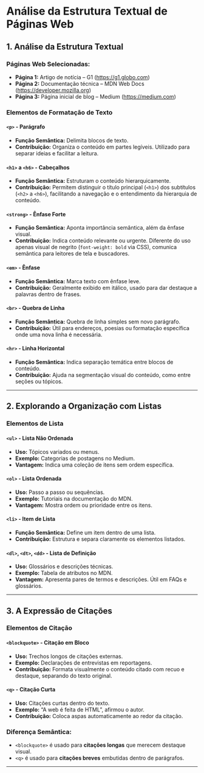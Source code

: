 # Análise da Estrutura Textual de Páginas Web

## 1. Análise da Estrutura Textual

### Páginas Web Selecionadas:
- **Página 1:** Artigo de notícia – G1 (https://g1.globo.com)
- **Página 2:** Documentação técnica – MDN Web Docs (https://developer.mozilla.org)
- **Página 3:** Página inicial de blog – Medium (https://medium.com)

### Elementos de Formatação de Texto

#### `<p>` - Parágrafo
- **Função Semântica:** Delimita blocos de texto.
- **Contribuição:** Organiza o conteúdo em partes legíveis. Utilizado para separar ideias e facilitar a leitura.

#### `<h1>` a `<h6>` - Cabeçalhos
- **Função Semântica:** Estruturam o conteúdo hierarquicamente.
- **Contribuição:** Permitem distinguir o título principal (`<h1>`) dos subtítulos (`<h2>` a `<h6>`), facilitando a navegação e o entendimento da hierarquia de conteúdo.

#### `<strong>` - Ênfase Forte
- **Função Semântica:** Aponta importância semântica, além da ênfase visual.
- **Contribuição:** Indica conteúdo relevante ou urgente. Diferente do uso apenas visual de negrito (`font-weight: bold` via CSS), comunica semântica para leitores de tela e buscadores.

#### `<em>` - Ênfase
- **Função Semântica:** Marca texto com ênfase leve.
- **Contribuição:** Geralmente exibido em itálico, usado para dar destaque a palavras dentro de frases.

#### `<br>` - Quebra de Linha
- **Função Semântica:** Quebra de linha simples sem novo parágrafo.
- **Contribuição:** Útil para endereços, poesias ou formatação específica onde uma nova linha é necessária.

#### `<hr>` - Linha Horizontal
- **Função Semântica:** Indica separação temática entre blocos de conteúdo.
- **Contribuição:** Ajuda na segmentação visual do conteúdo, como entre seções ou tópicos.

---

## 2. Explorando a Organização com Listas

### Elementos de Lista

#### `<ul>` - Lista Não Ordenada
- **Uso:** Tópicos variados ou menus.
- **Exemplo:** Categorias de postagens no Medium.
- **Vantagem:** Indica uma coleção de itens sem ordem específica.

#### `<ol>` - Lista Ordenada
- **Uso:** Passo a passo ou sequências.
- **Exemplo:** Tutoriais na documentação do MDN.
- **Vantagem:** Mostra ordem ou prioridade entre os itens.

#### `<li>` - Item de Lista
- **Função Semântica:** Define um item dentro de uma lista.
- **Contribuição:** Estrutura e separa claramente os elementos listados.

#### `<dl>`, `<dt>`, `<dd>` - Lista de Definição
- **Uso:** Glossários e descrições técnicas.
- **Exemplo:** Tabela de atributos no MDN.
- **Vantagem:** Apresenta pares de termos e descrições. Útil em FAQs e glossários.

---

## 3. A Expressão de Citações

### Elementos de Citação

#### `<blockquote>` - Citação em Bloco
- **Uso:** Trechos longos de citações externas.
- **Exemplo:** Declarações de entrevistas em reportagens.
- **Contribuição:** Formata visualmente o conteúdo citado com recuo e destaque, separando do texto original.

#### `<q>` - Citação Curta
- **Uso:** Citações curtas dentro do texto.
- **Exemplo:** “A web é feita de HTML”, afirmou o autor.
- **Contribuição:** Coloca aspas automaticamente ao redor da citação.

### Diferença Semântica:
- `<blockquote>` é usado para **citações longas** que merecem destaque visual.
- `<q>` é usado para **citações breves** embutidas dentro de parágrafos.

---

